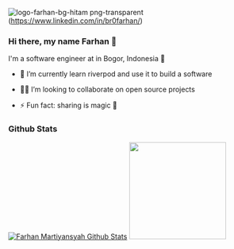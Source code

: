 ![logo-farhan-bg-hitam png-transparent](https://github.com/br0farhan/br0farhan/assets/43510196/e6eb4db5-4aaf-40b6-8918-4c7efd472c41)
(https://www.linkedin.com/in/br0farhan/)

### Hi there, my name Farhan 👋

I'm a software engineer at in Bogor, Indonesia 🌆

- 🔭 I’m currently learn riverpod and use it to build a software
- 🧑‍💻 I’m looking to collaborate on open source projects

- ⚡ Fun fact: sharing is magic 🐰


### Github Stats

[![Farhan Martiyansyah Github Stats](https://github-readme-stats.vercel.app/api?username=br0farhan&count_private=true&theme=default&show_icons=true)](https://github.com/br0farhan)
<img src="https://github-readme-stats.vercel.app/api/top-langs/?username=br0farhan&layout=compact&theme=vue-dark" height=195 />
